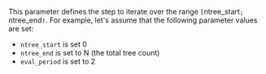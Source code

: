 
This parameter defines the step to iterate over the range `[`ntree_start`; `ntree_end`)`. For example, let's assume that the following parameter values are set:

- `ntree_start` is set 0
- `ntree_end` is set to N (the total tree count)
- `eval_period` is set to 2
